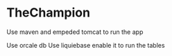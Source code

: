 # TheChampion


Use maven and empeded tomcat to run the app

Use orcale db 
Use liquiebase enable it to run the tables 
